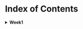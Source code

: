 # Index of Contents

<details>
  <summary>
    <b>Week1</b>
  </summary>
  <ul>
    <li>
      <a href="../Week1/Basics.playground/Contents.swift">Basics</a>
    </li>
    <ul>
      <li>Constants and Variables</li>
      <li>Type Annotations</li>
      <li>Naming Constants and Variables</li>
      <li>Printing Constants and Variables</li>
      <li>Comments</li>
      <li>Semicolons</li>
      <li>Floating-Point Numbers</li>
      <li>Type Safety and Type Inference</li>
      <li>Numeric Literals</li>
      <li>Type Aliases</li>
      <li>Booleans</li>
      <li>Tuples</li>
      <li>Optionals</li>
    </ul>
    <li>
      <a href="../Week1/BasicOperators.playground/Contents.swift">Basic Operators</a>
    </li>
    <ul>
      <li>Assignment Operator</li>
      <li>Arithmetic Operators</li>
      <li>Remainder Operator</li>
      <li>Unary Minus Operator</li>
      <li>Unary Plus Operator</li>
      <li>Compound Assignment Operators</li>
      <li>Comparison Operators</li>
      <li>Ternary Conditional Operator</li>
      <li>Nil-Coalescing Operator</li>
      <li>Range Operators</li>
      <ul>
        <li>Closed Range Operator</li>
        <li>Half-Open Range Operator</li>
        <li>One-Sided Ranges</li>
      </ul>
      <li>Logical Operators</li>
      <ul>
        <li>Logical NOT (!a) Operator</li>
        <li>Logical AND (a && b) Operator</li>
        <li>Logical OR (a || b) Operator</li>
      </ul>
    </ul>
    <li>
      <a href="../Week1/StringsAndCharacters.playground/Contents.swift">Strings and Characters</a>
    </li>
    <ul>
      <li>String Literals</li>
      <li>Multiline String Literals</li>
      <li>Special Characters in String Literals</li>
      <li>Initializing an Empty String</li>
      <li>String Mutability</li>
      <li>Strings Are Value Types</li>
      <li>Working with Characters</li>
      <li>Concatenating Strings and Characters</li>
      <li>String Interpolation</li>
      <li>Accessing and Modifying a String</li>
      <li>Inserting and Removing</li>
      <li>Substrings</li>
      <li>Comparing Strings</li>
      <li>Prefix and Suffix Equality</li>
    </ul>
    <li>
      <a href="../Week1/CollectionTypes.playground/Contents.swift">Collection Types</a>
    </li>
    <ul>
      <li>Documents</li>
      <ul>
        <li>
          <a href="../Documents/Week1/CollectionTypes/collection_types-intro.png">Documents/Collection Types</a>
        </li>
        <li>
          <a href="../Documents/Week1/CollectionTypes/collection_types-set-venn_diagram.png">Documents/Set Venn Diagram</a>
        </li>
        <li>
          <a href="../Documents/Week1/CollectionTypes/collection_types-set-euler_diagram.png">Documents/Set Euler Diagram</a>
        </li>
      </ul>
      <li>Array</li>
      <ul>
        <li>Creating an Empty Array</li>
        <li>Creating an Array with a Default Value</li>
        <li>Creating an Array by Adding Two Arrays Together</li>
        <li>Creating an Array with an Array Literal</li>
        <li>Accessing and Modifying an Array</li>
        <li>Iterating Over an Array</li>
        <li>Nested Array</li>
      </ul>
      <li>Set</li>
      <ul>
        <li>Creating and Initializing an Empty Set</li>
        <li>Creating a Set with an Array Literal</li>
        <li>Accessing and Modifying a Set</li>
        <li>Iterating Over a Set</li>
        <li>Performing Set Operations</li>
        <li>Fundamental Set Operations</li>
        <li>Set Membership and Equality</li>
      </ul>
      <li>Dictionary</li>
      <ul>
        <li>Creating an Empty Dictionary</li>
        <li>Creating a Dictionary with a Dictionary Literal</li>
        <li>Accessing and Modifying a Dictionary</li>
        <li>Iterating Over a Dictionary</li>
      </ul>
    </ul>
    <li>
      <a href="../Week1/ControlFlow.playground/Contents.swift">Control Flow</a>
    </li>
    <ul>
      <li>For-In Loops</li>
      <ul>
        <li>For-In Loops with Numeric Ranges</li>
        <li>Stride(from:to:by:)</li>
        <li>Stride(from:through:by:)</li>
      </ul>
      <li>While Loops</li>
      <li>Conditional Statements</li>
      <ul>
        <li>If</li>
        <li>Switch</li>
        <ul>
          <li>Compound Cases in Switch</li>
          <li>Interval Matching in Switch</li>
          <li>Tuples in Switch</li>
          <li>Value Bindings in Switch</li>
          <li>Where in Switch</li>
        </ul>
      </ul>
      <li>Control Transfer Statements</li>
      <ul>
        <li>Continue</li>
        <li>Break</li>
        <li>Labeled Statements</li>
        <li>Early Exit (Guard Let)</li>
      </ul>
      <li>Checking API Availability</li>
    </ul>
    <li>
      <a href="../Week1/Functions.playground/Contents.swift">Functions</a>
    </li>
    <ul>
      <li>Defining and Calling Functions</li>
      <li>Function Parameters and Return Values</li>
      <li>Functions Without Parameters</li>
      <li>Functions With Multiple Parameters</li>
      <li>Functions with Multiple Return Values</li>
      <li>Optional Tuple Return Types</li>
      <li>Functions With an Implicit Return</li>
      <li>Function Argument Labels and Parameter Names</li>
      <li>Specifying Argument Labels</li>
      <li>Omitting Argument Labels</li>
      <li>Default Parameter Values</li>
      <li>Variadic Parameters</li>
      <li>In-Out Parameters</li>
      <li>Function Types</li>
      <li>Using Function Types</li>
      <li>Function Types as Parameter Types</li>
      <li>Function Types as Return Types</li>
      <li>Nested Functions</li>
    </ul>
  </ul>
</details>